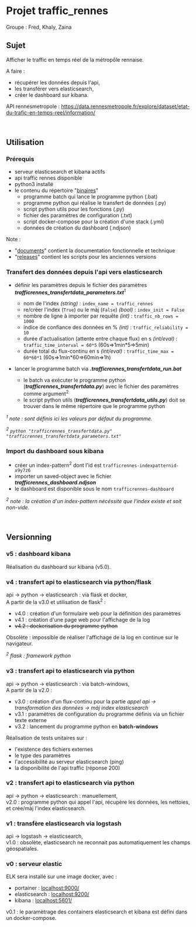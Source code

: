 # Projet traffic_rennes

Groupe : Fred, Khaly, Zaina


## Sujet

Afficher le traffic en temps réel de la métropôle rennaise.

A faire :
* récupérer les données depuis l'api,
* les transférer vers elasticsearch,
* créer le dashboard sur kibana.

API rennesmetropole : https://data.rennesmetropole.fr/explore/dataset/etat-du-trafic-en-temps-reel/information/



</br>

## Utilisation

### Prérequis
* serveur elasticsearch et kibana actifs
* api traffic rennes disponible
* python3 installé
* le contenu du répertoire "[binaires](../../tree/master/binaires/)"
    * programme batch qui lance le programme python (.bat)
    * programme python qui réalise le transfert de données (.py)
    * script python utils pour les fonctions (.py)
    * fichier des paramètres de configuration (.txt)
    * script docker-compose pour la création d'une stack (.yml)
    * données de création du dashboard (.ndjson)

Note :
* "[documents](../../tree/master/documents/)" contient la documentation fonctionnelle et technique
* "[releases](../../tree/master/releases/)" contient les scripts pour les anciennes versions


### Transfert des données depuis l'api vers elasticsearch
* définir les paramètres depuis le fichier des paramètres ***trafficrennes_transfertdata_parameters.txt***<sup>1</sup>
    * nom de l'index *(string)* : `index_name = traffic_rennes` 
    * re/créer l'index (`True`) ou le màj (`False`) *(bool)* : `index_init = False`
    * nombre de ligne à importer par requête *(int)* : `traffic_nb_rows = 1000`
    * indice de confiance des données en % *(int)* : `traffic_reliability = 10`
    * durée d'actualisation (attente entre chaque flux) en s *(int/eval)* : `traffic_time_interval = 60*5` (60s=>1min\*5=>5min)
    * durée total du flux-continu en s *(int/eval)* : `traffic_time_max = 60*60*1` (60s=>1min\*60=>60min=>1h)

* lancer le programme batch via ***.trafficrennes_transfertdata_run.bat***
    * le batch va exécuter le programme python (***trafficrennes_transfertdata.py***) avec le fichier des paramètres comme argument<sup>2</sup>
    * le script python utils (***trafficrennes_transfertdata_utils.py***) doit se trouver dans le même répertoire que le programme python

*<sup>1</sup> note : sont définis ici les valeurs par défaut du programme.*  

*<sup>2</sup> `python "trafficrennes_transfertdata.py" "trafficrennes_transfertdata_parameters.txt"`*


### Import du dashboard sous kibana
* créer un index-pattern<sup>2</sup> dont l'id est `trafficrennes-indexpatternid-x9y7z6`
* importer un saved-object avec le fichier ***trafficrennes_dashboard.ndjson***
* le dashboard est disponible sous le nom `trafficrennes-dashboard`

*<sup>2</sup> note : la création d'un index-pattern nécéssite que l'index existe et soit non-vide.*



</br>

## Versionning

### v5 : dashboard kibana
Réalisation du dashboard sur kibana (v5.0).


### v4 : transfert api to elasticsearch via python/flask
api -> python -> elasticsearch : via flask et docker, <br/>
A partir de la v3.0 et utilisation de flask<sup>2</sup> :
* v4.0 : création d'un formulaire web pour la définition des paramètres
* v4.1 : création d'une page web pour l'affichage de la log
* ~~v4.2 : dockerisation du programme python~~

Obsolète : impossible de réaliser l'affichage de la log en continue sur le navigateur.

*<sup>2</sup> flask : framework python*


### v3 : transfert api to elasticsearch via python
api -> python -> elasticsearch : via batch-windows, <br/>
A partir de la v2.0 :
* v3.0 : création d'un flux-continu pour la partie *appel api -> transformation des données -> màj index elasticsearch*
* v3.1 : paramètres de configuration du programme définis via un fichier texte externe
* v3.2 : lancement du programme python en **batch-windows**  

Réalisation de tests unitaires sur :
* l'existence des fichiers externes
* le type des paramètres 
* l'accessibilité au serveur elasticsearch (ping)
* la disponibilité de l'api traffic (réponse 200)


### v2 : transfert api to elasticsearch via python
api -> python -> elasticsearch : manuellement,  
v2.0 : programme python qui appel l'api, récupère les données, les nettoies, et crée/màj l'index elasticsearch.


### v1 : transfère elasticsearch via logstash
api -> logstash -> elasticsearch,  
v1.0 : obsolète, elasticsearch ne reconnait pas automatiquement les champs géospatiales.


### v0 : serveur elastic
ELK sera installé sur une image docker, avec :
* portainer : [localhost:9000/](http://localhost:9000/)
* elasticsearch : [localhost:9200/](http://localhost:9200/)
* kibana : [localhost:5601/](http://localhost:5601/)

v0.1 : le paramètrage des containers elasticsearch et kibana est défini dans un docker-compose.
